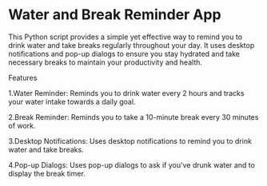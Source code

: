 # Water and Break Reminder App
This Python script provides a simple yet effective way to remind you to drink water and take breaks regularly throughout your day. It uses desktop notifications and pop-up dialogs to ensure you stay hydrated and take necessary breaks to maintain your productivity and health.

Features

1.Water Reminder: Reminds you to drink water every 2 hours and tracks your water intake towards a daily goal.

2.Break Reminder: Reminds you to take a 10-minute break every 30 minutes of work.

3.Desktop Notifications: Uses desktop notifications to remind you to drink water and take breaks.

4.Pop-up Dialogs: Uses pop-up dialogs to ask if you've drunk water and to display the break timer.

